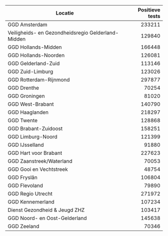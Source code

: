 | Locatie | Positieve tests |
|---------|----------------:|
| GGD Amsterdam                            | 233211 |
| Veiligheids- en Gezondheidsregio Gelderland-Midden | 129840 |
| GGD Hollands-Midden                      | 166448 |
| GGD Hollands-Noorden                     | 126081 |
| GGD Gelderland-Zuid                      | 113146 |
| GGD Zuid-Limburg                         | 123026 |
| GGD Rotterdam-Rijnmond                   | 297877 |
| GGD Drenthe                              | 70254 |
| GGD Groningen                            | 81020 |
| GGD West-Brabant                         | 140790 |
| GGD Haaglanden                           | 218297 |
| GGD Twente                               | 128868 |
| GGD Brabant-Zuidoost                     | 158251 |
| GGD Limburg-Noord                        | 121399 |
| GGD IJsselland                           | 91880 |
| GGD Hart voor Brabant                    | 227623 |
| GGD Zaanstreek/Waterland                 | 70053 |
| GGD Gooi en Vechtstreek                  | 48754 |
| GGD Fryslân                              | 106804 |
| GGD Flevoland                            | 79890 |
| GGD Regio Utrecht                        | 271972 |
| GGD Kennemerland                         | 107234 |
| Dienst Gezondheid & Jeugd ZHZ            | 103417 |
| GGD Noord- en Oost-Gelderland            | 145638 |
| GGD Zeeland                              | 70346 |
